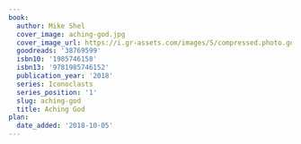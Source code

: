 ```yaml
---
book:
  author: Mike Shel
  cover_image: aching-god.jpg
  cover_image_url: https://i.gr-assets.com/images/S/compressed.photo.goodreads.com/books/1533664812l/38769599._SX98_.jpg
  goodreads: '38769599'
  isbn10: '1985746158'
  isbn13: '9781985746152'
  publication_year: '2018'
  series: Iconoclasts
  series_position: '1'
  slug: aching-god
  title: Aching God
plan:
  date_added: '2018-10-05'
---
```

